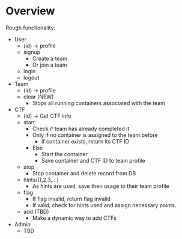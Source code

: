 # Overview

Rough functionality:
- User
	- (id) -> profile
	- signup
		- Create a team
		- Or join a team
	- login
	- logout
- Team
	- (id) -> profile
	- clear (NEW)
		- Stops all running containers associated with the team
- CTF
	- (id) -> Get CTF info 
	- start
		- Check if team has already completed it
		- Only if no container is assigned to the team before
			- If container exists, return its CTF ID
		- Else
			- Start the container
			- Save container and CTF ID to team profile
	- stop
		- Stop container and delete record from DB
	- hints/(1,2,3,...)
		- As hints are used, save their usage to their team profile
	- flag
		- If flag invalid, return flag invalid
		- If valid, check for hints used and assign necessary points.
	- add (TBD)
		- Make a dynamic way to add CTFs
- Admin
    - TBD
